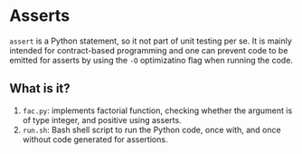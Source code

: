 # Asserts

`assert` is a Python statement, so it not part of unit testing per se.
It is mainly intended for contract-based programming and one can prevent
code to be emitted for asserts by using the `-O` optimizatino flag when
running the code.

## What is it?
1. `fac.py`: implements factorial function, checking whether the
    argument is of type integer, and positive using asserts.
1. `run.sh`: Bash shell script to run the Python code, once with, and once
    without code generated for assertions.
